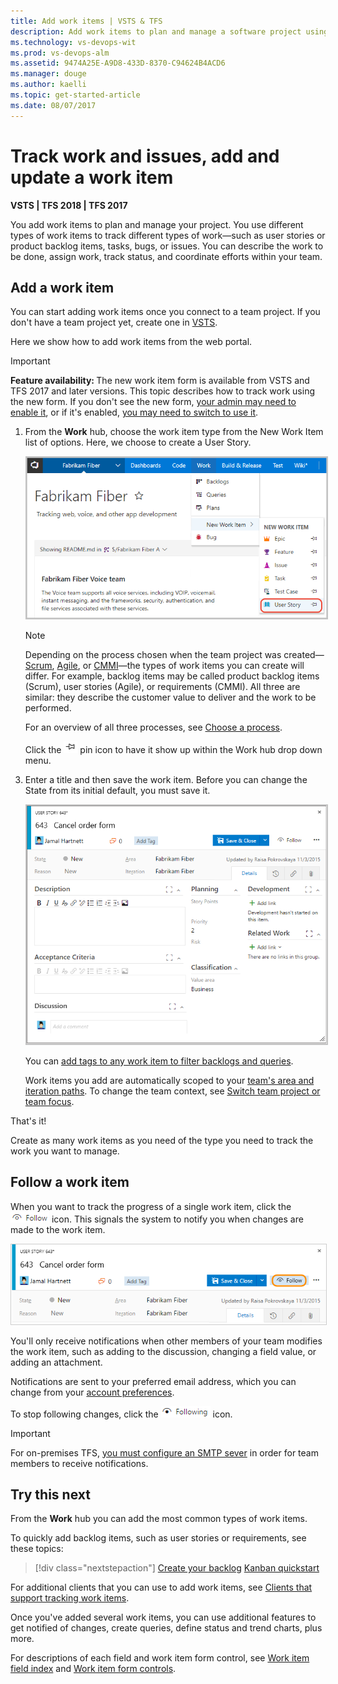 ```yaml
---
title: Add work items | VSTS & TFS  
description: Add work items to plan and manage a software project using Agile tools, Scrum, or Kanban when connected to a team project in Visual Studio Team Services (VSTS).   
ms.technology: vs-devops-wit
ms.prod: vs-devops-alm
ms.assetid: 9474A25E-A9D8-433D-8370-C94624B4ACD6  
ms.manager: douge
ms.author: kaelli
ms.topic: get-started-article
ms.date: 08/07/2017
---
```


# Track work and issues, add and update a work item 

<b>VSTS | TFS 2018 | TFS 2017</b> 

<!---
>If you connect to TFS 2015 or earlier versions, see [Add work items to plan and track your project (TFS)](add-work-items-tfs.md).  
-->

You add work items to plan and manage your project. You use different types of work items to track different types of work&mdash;such as user stories or product backlog items, tasks, bugs, or issues. You can describe the work to be done, assign work, track status, and coordinate efforts within your team.   

<a id="define-new-work">  </a>
## Add a work item 
You can start adding work items once you connect to a team project. If you don't have a team project yet, create one in [VSTS](../../accounts/set-up-vs.md)<!---or set one up in an [on-premises TFS](../../accounts/create-team-project.md)-->.

Here we show how to add work items from the web portal. 

>[!IMPORTANT]   
><b>Feature availability: </b>The new work item  form is available from VSTS and TFS 2017 and later versions. This topic describes how to track work using the new form. If you don't see the new form, [your admin may need to enable it](../customize/manage-new-form-rollout.md), or if it's enabled, [you may need to switch to use it](../customize/process/new-work-item-experience.md#switch-new). 

1.  From the **Work** hub, choose the work item type from the New Work Item list of options. Here, we choose to create a User Story. 

	<img src="_img/add-work-items-choose-user-story.png" alt="VSTS, TFS 2017, Work hub, Add a work item" style="border: 2px solid #C3C3C3;" /> 

	>[!NOTE]  
	>Depending on the process chosen when the team project was created&mdash;[Scrum](../work-items/guidance/scrum-process.md), 
	[Agile](../work-items/guidance/agile-process.md), or [CMMI](../work-items/guidance/cmmi-process.md)&mdash;the types of work items you can create will differ. For example, backlog items may be called product backlog items (Scrum), user stories (Agile), or requirements (CMMI). All three are similar: they describe the customer value to deliver and the work to be performed.
	>
	> For an overview of all three processes, see [Choose a process](../work-items/guidance/choose-process.md). 
	
	Click the ![pin icon](../_img/icons/pin-icon.png) pin icon to have it show up within the Work hub drop down menu. 
<!---
	Or, from the Queries page, click the New menu and select the work item type. 

	<img src="_img/cyb-new-work-item-impediment-form.png" alt="Create a new impediment" style="border: 2px solid #C3C3C3;" />
-->
3. Enter a title and then save the work item. Before you can change the State from its initial default, you must save it.  

	<img src="_img/add-new-work-item-vsts-user-story.png" alt="Agile process, User story work item form" style="border: 2px solid #C3C3C3;" />  

	You can [add tags to any work item to filter backlogs and queries](../track/add-tags-to-work-items.md).

	Work items you add are automatically scoped to your [team's area and iteration paths](../scale/set-team-defaults.md). To change the team context, see [Switch team project or team focus](../../teams/switch-team-context.md?toc=/vsts/work/scale/toc.json&bc=/vsts/work/scale/breadcrumb/toc.json).

That's it! 

Create as many work items as you need of the type you need to track the work you want to manage.  

## Follow a work item

When you want to track the progress of a single work item, click the ![Follow icon](../_img/icons/follow-icon.png) icon. This signals the system to notify you when changes are made to the work item.  

<img src="_img/follow-work-item.png" alt="VSTS Work item form, Follow icon control" style="border: 1px solid #CCCCCC;" />  

You'll only receive notifications when other members of your team modifies the work item, such as adding to the discussion, changing a field value, or adding an attachment. 

Notifications are sent to your preferred email address, which you can change from your [account preferences](../../accounts/account-preferences.md?toc=/vsts/notifications/toc.json&bc=/vsts/notifications/breadcrumb/toc.json ).  

To stop following changes, click the ![Following icon](../../work/_img/icons/following-icon.png)  icon.
 
>[!IMPORTANT]
>For on-premises TFS, [you must configure an SMTP sever](../../tfs-server/admin/setup-customize-alerts.md) in order for team members to receive notifications.  

## Try this next  

From the **Work** hub you can add the most common types of work items.  

To quickly add backlog items, such as user stories or requirements, see these topics:  
> [!div class="nextstepaction"]
> [Create your backlog](create-your-backlog.md)
> [Kanban quickstart](../kanban/kanban-quickstart.md) 


For additional clients that you can use to add work items, see [Clients that support tracking work items](../../user-guide/tools.md?toc=/vsts/work/work-items/toc.json&bc=/vsts/work/work-items/breadcrumb/toc.json ).

Once you've added several work items, you can use additional features to get notified of changes, create queries, define status and trend charts, plus more.  

For descriptions of each field and work item form control, see [Work item field index](../work-items/guidance/work-item-field.md?toc=/vsts/work/work-items/toc.json&bc=/vsts/work/work-items/breadcrumb/toc.json ) and [Work item form controls](../work-items/work-item-form-controls.md?toc=/vsts/work/work-items/toc.json&bc=/vsts/work/work-items/breadcrumb/toc.json ).  


